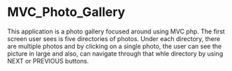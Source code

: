 # MVC_Photo_Gallery
This application is a photo gallery focused around using MVC php. The first screen user sees is five directories of photos. Under each directory, there are multiple
photos and by clicking on a single photo, the user can see the picture in large and also, can navigate through that whle directory by using NEXT or PREVIOUS buttons.
